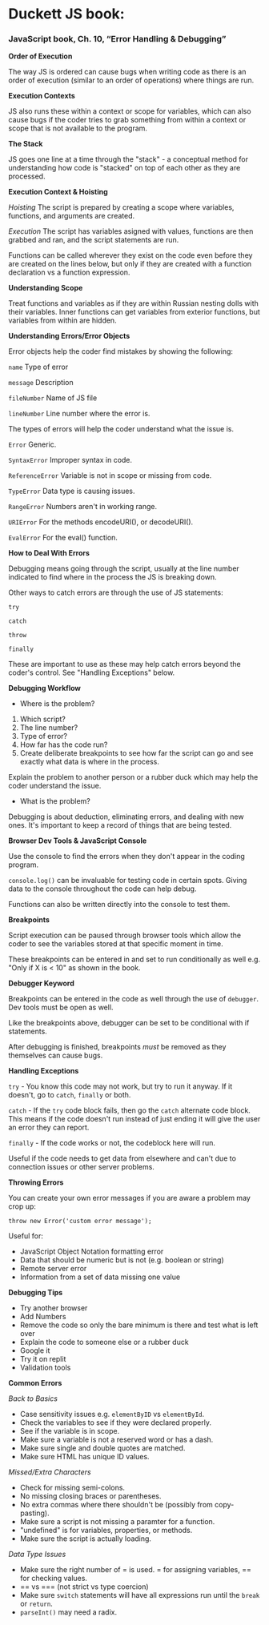 # Duckett JS book:

### JavaScript book, Ch. 10, “Error Handling & Debugging”

**Order of Execution**

The way JS is ordered can cause bugs when writing code as there is an order of execution (similar to an order of operations) where things are run.

**Execution Contexts**

JS also runs these within a context or scope for variables, which can also cause bugs if the coder tries to grab something from within a context or scope that is not available to the program.

**The Stack** 

JS goes one line at a time through the "stack" - a conceptual method for understanding how code is "stacked" on top of each other as they are processed.

**Execution Context & Hoisting**

*Hoisting* The script is prepared by creating a scope where variables, functions, and arguments are created. 

*Execution* The script has variables asigned with values, functions are then grabbed and ran, and the script statements are run.

Functions can be called wherever they exist on the code even before they are created on the lines below, but only if they are created with a function declaration vs a function expression.

**Understanding Scope**

Treat functions and variables as if they are within Russian nesting dolls with their variables. Inner functions can get variables from exterior functions, but variables from within are hidden.

**Understanding Errors/Error Objects**

Error objects help the coder find mistakes by showing the following:

``name`` Type of error

``message`` Description

``fileNumber`` Name of JS file

``lineNumber`` Line number where the error is.

The types of errors will help the coder understand what the issue is.

``Error`` Generic.

``SyntaxError`` Improper syntax in code.

``ReferenceError`` Variable is not in scope or missing from code.

``TypeError`` Data type is causing issues.

``RangeError`` Numbers aren't in working range.

``URIError`` For the methods encodeURI(), or decodeURI().

``EvalError`` For the eval() function.

**How to Deal With Errors**

Debugging means going through the script, usually at the line number indicated to find where in the process the JS is breaking down.

Other ways to catch errors are through the use of JS statements:

``try``

``catch``

``throw``

``finally``

These are important to use as these may help catch errors beyond the coder's control. See "Handling Exceptions" below.

**Debugging Workflow**

- Where is the problem?
1. Which script?
2. The line number?
3. Type of error?
4. How far has the code run?
5. Create deliberate breakpoints to see how far the script can go and see exactly what data is where in the process.

Explain the problem to another person or a rubber duck which may help the coder understand the issue.

- What is the problem?

Debugging is about deduction, eliminating errors, and dealing with new ones. It's important to keep a record of things that are being tested.

**Browser Dev Tools & JavaScript Console**

Use the console to find the errors when they don't appear in the coding program.

``console.log()`` can be invaluable for testing code in certain spots.
Giving data to the console throughout the code can help debug.

 Functions can also be written directly into the console to test them.

**Breakpoints**

Script execution can be paused through browser tools which allow the coder to see the variables stored at that specific moment in time.

These breakpoints can be entered in and set to run conditionally as well e.g. "Only if X is < 10" as shown in the book.

**Debugger Keyword**

Breakpoints can be entered in the code as well through the use of ``debugger``. Dev tools must be open as well.

Like the breakpoints above, debugger can be set to be conditional with if statements.

After debugging is finished, breakpoints *must* be removed as they themselves can cause bugs.

**Handling Exceptions**

``try`` - You know this code may not work, but try to run it anyway. If it doesn't, go to ``catch``, ``finally`` or both.

``catch`` - If the ``try`` code block fails, then go the ``catch`` alternate code block. This means if the code doesn't run instead of just ending it will give the user an error they can report.

``finally`` - If the code works or not, the codeblock here will run.

Useful if the code needs to get data from elsewhere and can't due to connection issues or other server problems.

**Throwing Errors**

You can create your own error messages if you are aware a problem may crop up:

``throw new Error('custom error message');``

Useful for:

- JavaScript Object Notation formatting error
- Data that should be numeric but is not (e.g. boolean or string)
- Remote server error
- Information from a set of data missing one value

**Debugging Tips**

- Try another browser
- Add Numbers
- Remove the code so only the bare minimum is there and test what is left over
- Explain the code to someone else or a rubber duck
- Google it
- Try it on replit
- Validation tools

**Common Errors**

*Back to Basics*
- Case sensitivity issues e.g. ``elementByID`` vs ``elementById``.
- Check the variables to see if they were declared properly.
- See if the variable is in scope.
- Make sure a variable is not a reserved word or has a dash.
- Make sure single and double quotes are matched.
- Make sure HTML has unique ID values.

*Missed/Extra Characters*
- Check for missing semi-colons.
- No missing closing braces or parentheses.
- No extra commas where there shouldn't be (possibly from copy-pasting).
- Make sure a script is not missing a paramter for a function.
- "undefined" is for variables, properties, or methods.
- Make sure the script is actually loading.

*Data Type Issues*
- Make sure the right number of = is used. = for assigning variables, == for checking values.
- == vs === (not strict vs type coercion)
- Make sure ``switch`` statements will have all expressions run until the ``break`` or ``return``.
- ``parseInt()`` may need a radix.
